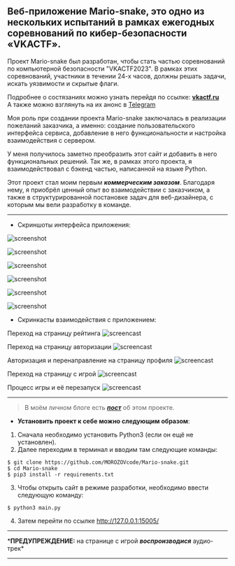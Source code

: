 ## Веб-приложение Mario-snake, это одно из нескольких испытаний в рамках ежегодных соревнований по кибер-безопасности «VKACTF».

Проект Mario-snake был разработан, чтобы стать частью соревнований по компьютерной безопасности "VKACTF2023". В рамках этих соревнований, участники в течении 24-х часов, должны решать задачи, искать уязвимости и скрытые флаги.

Подробнее о состязаниях можно узнать перейдя по ссылке: **[vkactf.ru](https://vkactf.ru/)**<br>
А также можно взглянуть на их анонс в [Telegram](https://t.me/vkactf/256)

Моя роль при создании проекта Mario-snake заключалась в реализации пожеланий заказчика, а именно: создание пользовательского интерфейса сервиса, добавление в него функциональности и настройка взаимодействия с сервером.

У меня получилось заметно преобразить этот сайт и добавить в него функциональных решений. Так же, в рамках этого проекта, я взаимодействовал с бэкенд частью, написанной на языке Python.

Этот проект стал моим первым _**коммерческим заказом**_. Благодаря нему, я приобрёл ценный опыт во взаимодействии с заказчиком, а также в структурированной постановке задач для веб-дизайнера, с которым мы вели разработку в команде.

---

- Скриншоты интерфейса приложения:

![screenshot](https://github.com/MOROZOVcode/Mario-snake/blob/main/forReadme/Mario-snake1.png)

![screenshot](https://github.com/MOROZOVcode/Mario-snake/blob/main/forReadme/Mario-snake2.png)

![screenshot](https://github.com/MOROZOVcode/Mario-snake/blob/main/forReadme/Mario-snake3.png)

![screenshot](https://github.com/MOROZOVcode/Mario-snake/blob/main/forReadme/Mario-snake4.png)

![screenshot](https://github.com/MOROZOVcode/Mario-snake/blob/main/forReadme/Mario-snake5.png)

![screenshot](https://github.com/MOROZOVcode/Mario-snake/blob/main/forReadme/Mario-snake6.png)

- Скринкасты взаимодействия с приложением:

Переход на страницу рейтинга
![screencast](https://github.com/MOROZOVcode/Mario-snake/blob/main/forReadme/Mario-snake1.gif)

Переход на страницу авторизации
![screencast](https://github.com/MOROZOVcode/Mario-snake/blob/main/forReadme/Mario-snake2.gif)

Авторизация и перенаправление на страницу профиля
![screencast](https://github.com/MOROZOVcode/Mario-snake/blob/main/forReadme/Mario-snake3.gif)

Переход на страницу с игрой
![screencast](https://github.com/MOROZOVcode/Mario-snake/blob/main/forReadme/Mario-snake4.gif)

Процесс игры и её перезапуск
![screencast](https://github.com/MOROZOVcode/Mario-snake/blob/main/forReadme/Mario-snake5.gif)

---

> В моём личном блоге есть [_**пост**_](https://t.me/morozov_code/103) об этом проекте.

- **Установить проект к себе можно следующим образом**:

1. Сначала необходимо установить Python3 (если он ещё не установлен).
2. Далее переходим в терминал и вводим там следующие команды:

```
$ git clone https://github.com/MOROZOVcode/Mario-snake.git
$ cd Mario-snake
$ pip3 install -r requirements.txt
```

3. Чтобы открыть сайт в режиме разработки, необходимо ввести следующую команду:

```
$ python3 main.py
```

4. Затем перейти по ссылке http://127.0.0.1:15005/

---

\***ПРЕДУПРЕЖДЕНИЕ:** на странице с игрой **_воспроизводися_** аудио-трек\*

---
